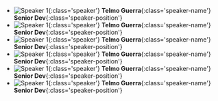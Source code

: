 
* ![Speaker 1](/static/images/speakers/example-card.png){:class='speaker'} **Telmo Guerra**{:class='speaker-name'} **Senior Dev**{:class='speaker-position'}
* ![Speaker 1](/static/images/speakers/example-card.png){:class='speaker'} **Telmo Guerra**{:class='speaker-name'} **Senior Dev**{:class='speaker-position'}
* ![Speaker 1](/static/images/speakers/example-card.png){:class='speaker'} **Telmo Guerra**{:class='speaker-name'} **Senior Dev**{:class='speaker-position'}
* ![Speaker 1](/static/images/speakers/example-card.png){:class='speaker'} **Telmo Guerra**{:class='speaker-name'} **Senior Dev**{:class='speaker-position'}
* ![Speaker 1](/static/images/speakers/example-card.png){:class='speaker'} **Telmo Guerra**{:class='speaker-name'} **Senior Dev**{:class='speaker-position'}
* ![Speaker 1](/static/images/speakers/example-card.png){:class='speaker'} **Telmo Guerra**{:class='speaker-name'} **Senior Dev**{:class='speaker-position'}

